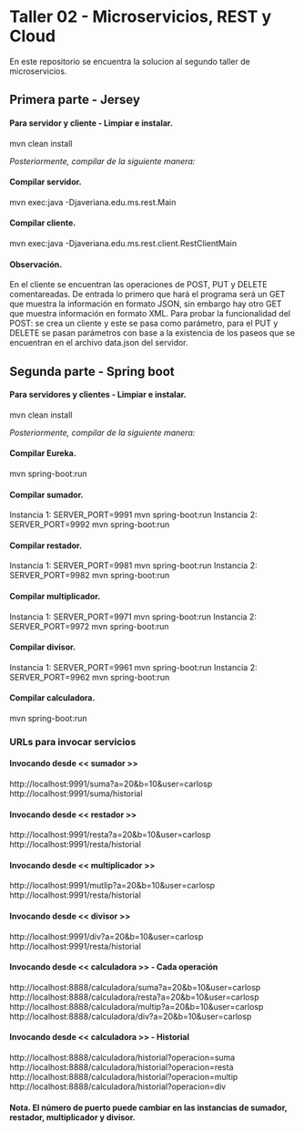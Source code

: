 # Taller 02 - Microservicios, REST y Cloud
En este repositorio se encuentra la solucion al segundo taller de microservicios.

## Primera parte - Jersey

#### Para servidor y cliente - Limpiar e instalar.
mvn clean install

_Posteriormente, compilar de la siguiente manera:_

#### Compilar servidor.
mvn exec:java -Djaveriana.edu.ms.rest.Main

#### Compilar cliente.
mvn exec:java -Djaveriana.edu.ms.rest.client.RestClientMain

#### Observación.
En el cliente se encuentran las operaciones de POST, PUT y DELETE comentareadas. De entrada lo primero que hará el programa será un GET que muestra la información en formato JSON, sin embargo hay otro GET que muestra información en formato XML. Para probar la funcionalidad del POST: se crea un cliente y este se pasa como parámetro, para el PUT y DELETE se pasan parámetros con base a la existencia de los paseos que se encuentran en el archivo data.json del servidor.

## Segunda parte - Spring boot

#### Para servidores y clientes - Limpiar e instalar.
mvn clean install

_Posteriormente, compilar de la siguiente manera:_

#### Compilar Eureka.
mvn spring-boot:run

#### Compilar sumador. 
Instancia 1: SERVER_PORT=9991 mvn spring-boot:run
Instancia 2: SERVER_PORT=9992 mvn spring-boot:run

#### Compilar restador.
Instancia 1: SERVER_PORT=9981 mvn spring-boot:run
Instancia 2: SERVER_PORT=9982 mvn spring-boot:run

#### Compilar multiplicador.
Instancia 1: SERVER_PORT=9971 mvn spring-boot:run
Instancia 2: SERVER_PORT=9972 mvn spring-boot:run

#### Compilar divisor.
Instancia 1: SERVER_PORT=9961 mvn spring-boot:run
Instancia 2: SERVER_PORT=9962 mvn spring-boot:run

#### Compilar calculadora.
mvn spring-boot:run

### URLs para invocar servicios
#### Invocando desde << sumador >>
http://localhost:9991/suma?a=20&b=10&user=carlosp
http://localhost:9991/suma/historial

#### Invocando desde << restador >>
http://localhost:9991/resta?a=20&b=10&user=carlosp
http://localhost:9991/resta/historial

#### Invocando desde << multiplicador >>
http://localhost:9991/mutlip?a=20&b=10&user=carlosp
http://localhost:9991/resta/historial

#### Invocando desde << divisor >>
http://localhost:9991/div?a=20&b=10&user=carlosp
http://localhost:9991/resta/historial

#### Invocando desde << calculadora >> - Cada operación
http://localhost:8888/calculadora/suma?a=20&b=10&user=carlosp
http://localhost:8888/calculadora/resta?a=20&b=10&user=carlosp
http://localhost:8888/calculadora/multip?a=20&b=10&user=carlosp
http://localhost:8888/calculadora/div?a=20&b=10&user=carlosp

#### Invocando desde << calculadora >> - Historial
http://localhost:8888/calculadora/historial?operacion=suma
http://localhost:8888/calculadora/historial?operacion=resta
http://localhost:8888/calculadora/historial?operacion=multip
http://localhost:8888/calculadora/historial?operacion=div

#### Nota. El número de puerto puede cambiar en las instancias de sumador, restador, multiplicador y divisor.
